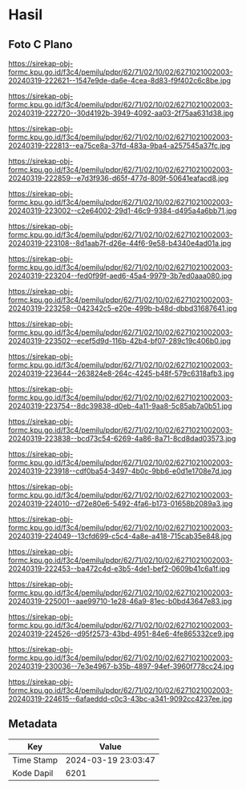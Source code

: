 # Hasil

## Foto C Plano

https://sirekap-obj-formc.kpu.go.id/f3c4/pemilu/pdpr/62/71/02/10/02/6271021002003-20240319-222621--1547e9de-da6e-4cea-8d83-f9f402c6c8be.jpg

https://sirekap-obj-formc.kpu.go.id/f3c4/pemilu/pdpr/62/71/02/10/02/6271021002003-20240319-222720--30d4192b-3949-4092-aa03-2f75aa631d38.jpg

https://sirekap-obj-formc.kpu.go.id/f3c4/pemilu/pdpr/62/71/02/10/02/6271021002003-20240319-222813--ea75ce8a-37fd-483a-9ba4-a257545a37fc.jpg

https://sirekap-obj-formc.kpu.go.id/f3c4/pemilu/pdpr/62/71/02/10/02/6271021002003-20240319-222859--e7d3f936-d65f-477d-809f-50641eafacd8.jpg

https://sirekap-obj-formc.kpu.go.id/f3c4/pemilu/pdpr/62/71/02/10/02/6271021002003-20240319-223002--c2e64002-29d1-46c9-9384-d495a4a6bb71.jpg

https://sirekap-obj-formc.kpu.go.id/f3c4/pemilu/pdpr/62/71/02/10/02/6271021002003-20240319-223108--8d1aab7f-d26e-44f6-9e58-b4340e4ad01a.jpg

https://sirekap-obj-formc.kpu.go.id/f3c4/pemilu/pdpr/62/71/02/10/02/6271021002003-20240319-223204--fed0f99f-aed6-45a4-9979-3b7ed0aaa080.jpg

https://sirekap-obj-formc.kpu.go.id/f3c4/pemilu/pdpr/62/71/02/10/02/6271021002003-20240319-223258--042342c5-e20e-499b-b48d-dbbd31687641.jpg

https://sirekap-obj-formc.kpu.go.id/f3c4/pemilu/pdpr/62/71/02/10/02/6271021002003-20240319-223502--ecef5d9d-116b-42b4-bf07-289c19c406b0.jpg

https://sirekap-obj-formc.kpu.go.id/f3c4/pemilu/pdpr/62/71/02/10/02/6271021002003-20240319-223644--263824e8-264c-4245-b48f-579c6318afb3.jpg

https://sirekap-obj-formc.kpu.go.id/f3c4/pemilu/pdpr/62/71/02/10/02/6271021002003-20240319-223754--8dc39838-d0eb-4a11-9aa8-5c85ab7a0b51.jpg

https://sirekap-obj-formc.kpu.go.id/f3c4/pemilu/pdpr/62/71/02/10/02/6271021002003-20240319-223838--bcd73c54-6269-4a86-8a71-8cd8dad03573.jpg

https://sirekap-obj-formc.kpu.go.id/f3c4/pemilu/pdpr/62/71/02/10/02/6271021002003-20240319-223918--cdf0ba54-3497-4b0c-9bb6-e0d1e1708e7d.jpg

https://sirekap-obj-formc.kpu.go.id/f3c4/pemilu/pdpr/62/71/02/10/02/6271021002003-20240319-224010--d72e80e6-5492-4fa6-b173-01658b2089a3.jpg

https://sirekap-obj-formc.kpu.go.id/f3c4/pemilu/pdpr/62/71/02/10/02/6271021002003-20240319-224049--13cfd699-c5c4-4a8e-a418-715cab35e848.jpg

https://sirekap-obj-formc.kpu.go.id/f3c4/pemilu/pdpr/62/71/02/10/02/6271021002003-20240319-222453--ba472c4d-e3b5-4de1-bef2-0609b41c6a1f.jpg

https://sirekap-obj-formc.kpu.go.id/f3c4/pemilu/pdpr/62/71/02/10/02/6271021002003-20240319-225001--aae99710-1e28-46a9-81ec-b0bd43647e83.jpg

https://sirekap-obj-formc.kpu.go.id/f3c4/pemilu/pdpr/62/71/02/10/02/6271021002003-20240319-224526--d95f2573-43bd-4951-84e6-4fe865332ce9.jpg

https://sirekap-obj-formc.kpu.go.id/f3c4/pemilu/pdpr/62/71/02/10/02/6271021002003-20240319-230036--7e3e4967-b35b-4897-94ef-3960f778cc24.jpg

https://sirekap-obj-formc.kpu.go.id/f3c4/pemilu/pdpr/62/71/02/10/02/6271021002003-20240319-224615--6afaeddd-c0c3-43bc-a341-9092cc4237ee.jpg


## Metadata

| Key        | Value               |
| ---------- | ------------------- |
| Time Stamp | 2024-03-19 23:03:47 |
| Kode Dapil | 6201                |



